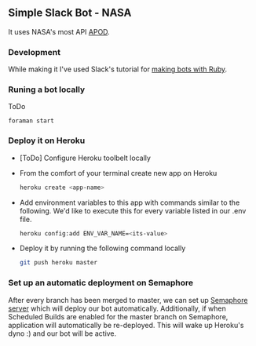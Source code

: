 ## Simple Slack Bot - NASA

It uses NASA's most API [APOD].

### Development

While making it I've used Slack's tutorial for [making bots with Ruby].

### Runing a bot locally

ToDo

```
foraman start
```

### Deploy it on Heroku

- [ToDo] Configure Heroku toolbelt locally
- From the comfort of your terminal create new app on Heroku

    ```bash
    heroku create <app-name>
    ```
- Add environment variables to this app with commands similar to the following.
We'd like to execute this for every variable listed in our .env file.

    ```bash
    heroku config:add ENV_VAR_NAME=<its-value>
    ```

- Deploy it by running the following command locally

    ```bash
    git push heroku master
    ```
### Set up an automatic deployment on Semaphore

After every branch has been merged to master, we can set up [Semaphore server]
which will deploy our bot automatically. Additionally, if when Scheduled Builds
are enabled for the master branch on Semaphore, application will automatically be re-deployed.
This will wake up Heroku's dyno :) and our bot will be active.

[APOD]: https://api.nasa.gov/api.html#apod
[making bots with Ruby]: https//github.com/slack-ruby/slack-ruby-bot/blob/master/TUTORIAL.md
[Semaphore server]: https://semaphoreci.com/docs/deploying-to-heroku.html

